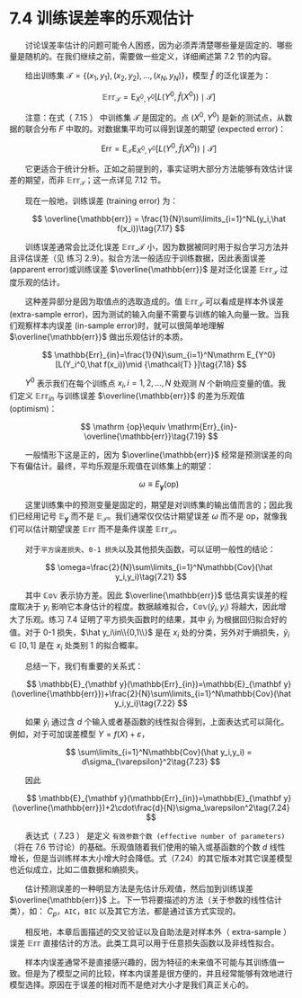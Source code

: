 # 7.4 训练误差率的乐观估计

<style>p{text-indent:2em;2}</style>

<style>p{text-indent:2em;2}</style>

讨论误差率估计的问题可能令人困惑，因为必须弄清楚哪些量是固定的、哪些量是随机的。在我们继续之前，需要做一些定义，详细阐述第 7.2 节的内容。

给出训练集 $\mathcal{T} =\{(x_1,y_1),(x_2,y_2),\ldots,(x_N,y_N)\}$，模型 $\hat f$ 的泛化误差为：

$$
\mathbb{Err}_{\mathcal{T} } = \mathrm E_{X^0,Y^0}[L(Y^0,\hat f(X^0))\mid {\mathcal{T} }]\tag{7.15} 
$$

注意：在式（ 7.15 ） 中训练集 $\mathcal{T}$ 是固定的。点 $(X^0,Y^0)$ 是新的测试点，从数据的联合分布 $F$ 中取的。对数据集平均可以得到误差的期望 (expected error)：

$$
\mathrm{Err} = \mathrm E_{\mathcal{T} }\mathrm E_{X^0,Y^0}[L(Y^0,\hat f(X^0))\mid {\mathcal{T} }]\tag{7.16} 
$$

它更适合于统计分析。正如之前提到的，事实证明大部分方法能够有效估计误差的期望，而非 $\mathbb{Err}_{\mathcal{T} }$；这一点详见 7.12 节。

现在一般地，训练误差 (training error) 为：

$$
\overline{\mathbb{err}} = \frac{1}{N}\sum\limits_{i=1}^NL(y_i,\hat f(x_i))\tag{7.17} 
$$

训练误差通常会比泛化误差 $\mathbb{Err}\_{\mathcal{T} }$ 小，因为数据被同时用于拟合学习方法并且评估误差（见 练习 2.9）。拟合方法一般适应于训练数据，因此表面误差 (apparent error)或训练误差 $\overline{\mathbb{err}}$ 是对泛化误差 $\mathbb{Err}_{\mathcal{T}}$ 过度乐观的估计。

这种差异部分是因为取值点的选取造成的。值 $\mathbb{Err}_{\mathcal{T} }$ 可以看成是样本外误差 (extra-sample error)，因为测试的输入向量不需要与训练的输入向量一致。当我们观察样本内误差 (in-sample error)时，就可以很简单地理解 $\overline{\mathbb{err}}$ 做出乐观估计的本质。

$$
\mathbb{Err}_{in}=\frac{1}{N}\sum_{i=1}^N\mathrm E_{Y^0}[L(Y_i^0,\hat f(x_i))\mid {\mathcal{T} }]\tag{7.18}
$$

$Y^0$ 表示我们在每个训练点 $x_i,i=1,2,\ldots,N$ 处观测 $N$ 个新响应变量的值。我们定义 $\mathbb{Err}_{in}$ 与训练误差 $\overline{\mathbb{err}}$ 的差为乐观值 (optimism)：

$$
\mathrm {op}\equiv \mathrm{Err}_{in}-\overline{\mathbb{err}}\tag{7.19} 
$$

一般情形下这是正的，因为 $\overline{\mathbb{err}}$ 经常是预测误差的向下有偏估计。最终，平均乐观是乐观值在训练集上的期望：

$$
\omega \equiv E_{\mathbf y}(\mathrm{op})\tag{7.20} 
$$

这里训练集中的预测变量是固定的，期望是对训练集的输出值而言的；因此我们已经用记号 $\mathbb{E}_{\mathbf{y}}$ 而不是 $\mathbb{E}_{\mathcal{T} }$。我们通常仅仅估计期望误差 $\omega$ 而不是 op，就像我们可以估计期望误差 $\mathbb{Err}$ 而不是条件误差 $\mathbb{Err}_{\mathcal{T} }$。

对于`平方误差损失`、`0-1 损失`以及其他损失函数，可以证明一般性的结论：

$$
\omega=\frac{2}{N}\sum\limits_{i=1}^N\mathbb{Cov}(\hat y_i,y_i)\tag{7.21} 
$$

其中 $\mathbb{Cov}$ 表示协方差。因此 $\overline{\mathbb{err}}$ 低估真实误差的程度取决于 $y_i$ 影响它本身估计的程度。数据越难拟合，$\mathbb{Cov}(\hat y_i,y_i)$ 将越大，因此增大了乐观。练习 7.4 证明了平方损失函数时的结果，其中 $\hat y_i$ 为根据回归拟合好的值。对于 0-1 损失，$\hat y_i\in\\{0,1\\}$ 是在 $x_i$ 处的分类，另外对于熵损失，$\hat y_i\in[0,1]$ 是在 $x_i$ 处类别 1 的拟合概率。

总结一下，我们有重要的关系式：

$$
\mathbb{E}_{\mathbf y}(\mathbb{Err}_{in})=\mathbb{E}_{\mathbf y}(\overline{\mathbb{err}})+\frac{2}{N}\sum\limits_{i=1}^N\mathbb{Cov}(\hat y_i,y_i)\tag{7.22}
$$

如果 $\hat y_i$ 通过含 $d$ 个输入或者基函数的线性拟合得到，上面表达式可以简化。例如，对于可加误差模型 $Y=f(X)+\varepsilon$，

$$
\sum\limits_{i=1}^N\mathbb{Cov}(\hat y_i,y_i) = d\sigma_{\varepsilon}^2\tag{7.23}
$$

因此

$$
\mathbb{E}_{\mathbf y}(\mathbb{Err}_{in})=\mathbb{E}_{\mathbf y}(\overline{\mathbb{err}})+2\cdot\frac{d}{N}\sigma_\varepsilon^2\tag{7.24} 
$$
 
表达式（ 7.23 ） 是定义 `有效参数个数 (effective number of parameters)` （将在 7.6 节讨论）的基础。乐观值随着我们使用的输入或基函数的个数 $d$ 线性增长，但是当训练样本大小增大时会降低。式（7.24）的其它版本对其它误差模型也近似成立，比如二值数据和熵损失。

估计预测误差的一种明显方法是先估计乐观值，然后加到训练误差 $\overline{\mathbb{err}}$ 上。下一节将要描述的方法（关于参数的线性估计类），如： $C_p$，`AIC`，`BIC` 以及其它方法，都是通过该方式实现的。

相反地，本章后面描述的交叉验证以及自助法是对样本外（ extra-sample ）误差 $\mathbb{Err}$ 直接估计的方法。此类工具可以用于任意损失函数以及非线性拟合。

样本内误差通常不是直接感兴趣的，因为特征的未来值不可能与其训练值一致。但是为了模型之间的比较，样本内误差是很方便的，并且经常能够有效地进行模型选择。原因在于误差的相对而不是绝对大小才是我们真正关心的。
